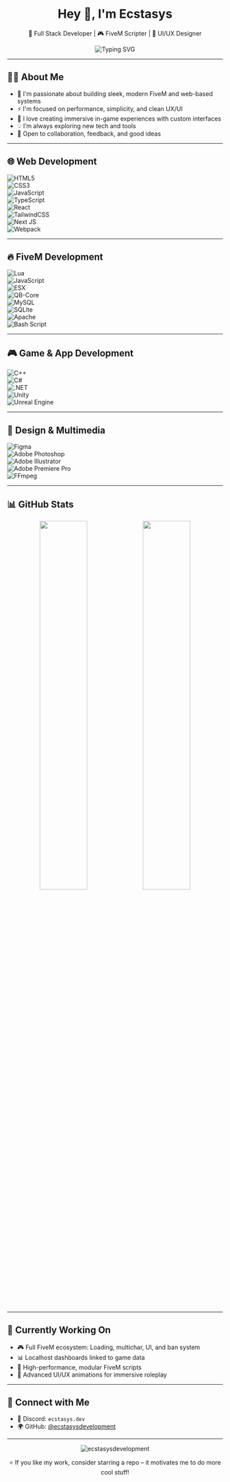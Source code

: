 <h1 align="center">Hey 👋, I'm Ecstasys</h1>
<p align="center">
  🔧 Full Stack Developer | 🎮 FiveM Scripter | 🎨 UI/UX Designer
</p>

<p align="center">
  <img src="https://readme-typing-svg.demolab.com?font=Fira+Code&weight=500&pause=1000&color=00D9FF&center=true&vCenter=true&width=440&lines=Full+Stack+Web+Developer;FiveM+Scripter+%26+UI+Designer;Clean+Code+%26+Performance+Lover;Always+Learning+New+Things" alt="Typing SVG" />
</p>

---

## 🙋‍♂️ About Me

- 🧩 I'm passionate about building sleek, modern FiveM and web-based systems  
- ⚡ I'm focused on performance, simplicity, and clean UX/UI  
- 🎯 I love creating immersive in-game experiences with custom interfaces  
- 💡 I’m always exploring new tech and tools  
- 🤝 Open to collaboration, feedback, and good ideas  

---

## 🌐 Web Development

![HTML5](https://img.shields.io/badge/html5-E34F26?style=for-the-badge&logo=html5&logoColor=white)  
![CSS3](https://img.shields.io/badge/css3-1572B6?style=for-the-badge&logo=css3&logoColor=white)  
![JavaScript](https://img.shields.io/badge/javascript-F7DF1E?style=for-the-badge&logo=javascript&logoColor=black)  
![TypeScript](https://img.shields.io/badge/typescript-007ACC?style=for-the-badge&logo=typescript&logoColor=white)  
![React](https://img.shields.io/badge/react-20232A?style=for-the-badge&logo=react&logoColor=61DAFB)  
![TailwindCSS](https://img.shields.io/badge/tailwindcss-38B2AC?style=for-the-badge&logo=tailwind-css&logoColor=white)  
![Next JS](https://img.shields.io/badge/next.js-000000?style=for-the-badge&logo=next.js&logoColor=white)  
![Webpack](https://img.shields.io/badge/webpack-8DD6F9?style=for-the-badge&logo=webpack&logoColor=black)

---

## 🔥 FiveM Development

![Lua](https://img.shields.io/badge/lua-2C2D72?style=for-the-badge&logo=lua&logoColor=white)  
![JavaScript](https://img.shields.io/badge/javascript-F7DF1E?style=for-the-badge&logo=javascript&logoColor=black)  
![ESX](https://img.shields.io/badge/ESX-00caff?style=for-the-badge&logoColor=white)  
![QB-Core](https://img.shields.io/badge/QB--Core-f54b4b?style=for-the-badge&logoColor=white)  
![MySQL](https://img.shields.io/badge/MySQL-4479A1?style=for-the-badge&logo=mysql&logoColor=white)  
![SQLite](https://img.shields.io/badge/sqlite-07405e?style=for-the-badge&logo=sqlite&logoColor=white)  
![Apache](https://img.shields.io/badge/apache-D42029?style=for-the-badge&logo=apache&logoColor=white)  
![Bash Script](https://img.shields.io/badge/bash_script-121011?style=for-the-badge&logo=gnu-bash&logoColor=white)

---

## 🎮 Game & App Development

![C++](https://img.shields.io/badge/C%2B%2B-00599C?style=for-the-badge&logo=c%2B%2B&logoColor=white)  
![C#](https://img.shields.io/badge/C%23-239120?style=for-the-badge&logo=csharp&logoColor=white)  
![.NET](https://img.shields.io/badge/.NET-512BD4?style=for-the-badge&logo=dotnet&logoColor=white)  
![Unity](https://img.shields.io/badge/Unity-000000?style=for-the-badge&logo=unity&logoColor=white)  
![Unreal Engine](https://img.shields.io/badge/unrealengine-313131?style=for-the-badge&logo=unrealengine&logoColor=white)

---

## 🎨 Design & Multimedia

![Figma](https://img.shields.io/badge/figma-F24E1E?style=for-the-badge&logo=figma&logoColor=white)  
![Adobe Photoshop](https://img.shields.io/badge/photoshop-31A8FF?style=for-the-badge&logo=adobephotoshop&logoColor=white)  
![Adobe Illustrator](https://img.shields.io/badge/illustrator-FF9A00?style=for-the-badge&logo=adobeillustrator&logoColor=white)  
![Adobe Premiere Pro](https://img.shields.io/badge/Premiere%20Pro-9999FF?style=for-the-badge&logo=adobepremierepro&logoColor=white)  
![FFmpeg](https://img.shields.io/badge/ffmpeg-007808?style=for-the-badge&logo=ffmpeg&logoColor=white)

---

## 📊 GitHub Stats

<p align="center">
  <img src="https://github-readme-stats.vercel.app/api?username=ecstasysdevelopment&show_icons=true&theme=tokyonight&count_private=true" width="47%" />
  <img src="https://github-readme-stats.vercel.app/api/top-langs/?username=ecstasysdevelopment&layout=compact&theme=tokyonight" width="47%" />
</p>

---

## 🚀 Currently Working On

- 🎮 Full FiveM ecosystem: Loading, multichar, UI, and ban system  
- 📊 Localhost dashboards linked to game data  
- 🔧 High-performance, modular FiveM scripts  
- 🧠 Advanced UI/UX animations for immersive roleplay  

---

## 🤝 Connect with Me

- 💬 Discord: `ecstasys.dev`  
- 🌍 GitHub: [@ecstasysdevelopment](https://github.com/ecstasysdevelopment)

---

<p align="center">
  <img src="https://komarev.com/ghpvc/?username=ecstasysdevelopment&label=Profile%20views&color=0e75b6&style=flat" alt="ecstasysdevelopment" />
</p>

<p align="center">
  ⭐️ If you like my work, consider starring a repo – it motivates me to do more cool stuff!
</p>
